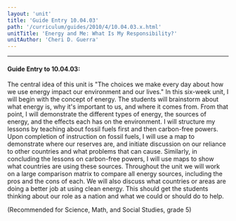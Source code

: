 ```yaml
---
layout: 'unit'
title: 'Guide Entry 10.04.03'
path: '/curriculum/guides/2010/4/10.04.03.x.html'
unitTitle: 'Energy and Me: What Is My Responsibility?'
unitAuthor: 'Cheri D. Guerra'
---
```


<body>
<hr/>
 <h4>
  Guide Entry to 10.04.03:
 </h4>
 <p>
  The central idea of this unit is "The choices we make every day about how we use energy impact our environment and our lives."  In this six-week unit, I will begin with the concept of energy.  The students will brainstorm about what energy is, why it's important to us, and where it comes from.  From that point, I will demonstrate the different types of energy, the sources of energy, and the effects each has on the environment.  I will structure my lessons by teaching about fossil fuels first and then carbon-free powers.   Upon completion of instruction on fossil fuels, I will use a map to demonstrate where our reserves are, and initiate discussion on our reliance to other countries and what problems that can cause. Similarly, in concluding the lessons on carbon-free powers, I will use maps to show what countries are using these sources.  Throughout the unit we will work on a large comparison matrix to compare all energy sources, including the pros and the cons of each.  We will also discuss what countries or areas are doing a better job at using clean energy.  This should get the students thinking about our role as a nation and what we could or should do to help.
 </p>
<p>
  (Recommended for Science, Math, and Social Studies, grade 5)
 </p>

</body>
